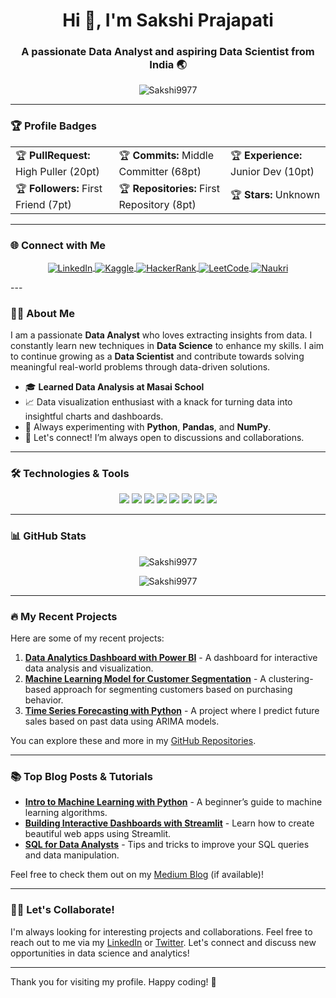 <h1 align="center">Hi 👋, I'm Sakshi Prajapati</h1>
<h3 align="center">A passionate Data Analyst and aspiring Data Scientist from India 🌏</h3>
<p align="center">
  <img src="https://komarev.com/ghpvc/?username=Sakshi9977&label=Profile%20views&color=0e75b6&style=flat" alt="Sakshi9977" />
</p>

---

### 🏆 Profile Badges
<table align="center">
  <tr>
    <td>🏆 <b>PullRequest:</b> High Puller (20pt)</td>
    <td>🏆 <b>Commits:</b> Middle Committer (68pt)</td>
    <td>🏆 <b>Experience:</b> Junior Dev (10pt)</td>
  </tr>
  <tr>
    <td>🏆 <b>Followers:</b> First Friend (7pt)</td>
    <td>🏆 <b>Repositories:</b> First Repository (8pt)</td>
    <td>🏆 <b>Stars:</b> Unknown</td>
  </tr>
</table>

---

### 🌐 Connect with Me
<p align="center">
  <a href="https://www.linkedin.com/in/sakshi-prajapati-31b990205/" target="blank">
    <img align="center" src="https://img.shields.io/badge/-LinkedIn-blue?style=flat&logo=linkedin" alt="LinkedIn" />
   </a>
  <a href="https://www.kaggle.com/sakshi1117" target="blank">
    <img align="center" src="https://img.shields.io/badge/-Kaggle-gray?style=flat&logo=kaggle" alt="Kaggle" />
  </a>
  <a href="https://www.hackerrank.com/profile/sakshiballb" target="blank">
    <img align="center" src="https://img.shields.io/badge/-HackerRank-brightgreen?style=flat&logo=hackerrank" alt="HackerRank" />
  </a>
  <a href="https://leetcode.com/u/sakshiPrajapati/" target="blank">
    <img align="center" src="https://img.shields.io/badge/-LeetCode-orange?style=flat&logo=leetcode" alt="LeetCode" />
  </a>
  <a href="https://www.naukri.com/mnjuser/profile?id=&altresid" target="blank">
    <img align="center" src="https://img.shields.io/badge/-Naukri-blue?style=flat&logo=naukri" alt="Naukri" />
  </a>
</p>
---

### 🧑‍💻 About Me
I am a passionate **Data Analyst** who loves extracting insights from data. I constantly learn new techniques in **Data Science** to enhance my skills. I aim to continue growing as a **Data Scientist** and contribute towards solving meaningful real-world problems through data-driven solutions.

- 🎓 **Learned Data Analysis at Masai School**
- 📈 Data visualization enthusiast with a knack for turning data into insightful charts and dashboards.
- 🤖 Always experimenting with **Python**, **Pandas**, and **NumPy**.
- 💬 Let's connect! I’m always open to discussions and collaborations.

---

### 🛠 Technologies & Tools
<p align="center">
  <img src="https://img.shields.io/badge/-Python-black?style=flat&logo=python" />
  <img src="https://img.shields.io/badge/-MySQL-lightgrey?style=flat&logo=mysql" />
  <img src="https://img.shields.io/badge/-Pandas-black?style=flat&logo=pandas" />
  <img src="https://img.shields.io/badge/-NumPy-blue?style=flat&logo=numpy" />
  <img src="https://img.shields.io/badge/-Matplotlib-orange?style=flat&logo=matplotlib" />
  <img src="https://img.shields.io/badge/-Seaborn-blue?style=flat&logo=seaborn" />
  <img src="https://img.shields.io/badge/-Microsoft%20Excel-green?style=flat&logo=microsoftexcel" />
  <img src="https://img.shields.io/badge/-Power%20BI-yellow?style=flat&logo=powerbi" />
  </p>

---

### 📊 GitHub Stats
<p align="center">
  <img src="https://github-readme-stats.vercel.app/api?username=Sakshi9977&show_icons=true&locale=en" alt="Sakshi9977" />
</p>

<p align="center">
  <img src="https://github-readme-stats.vercel.app/api/top-langs?username=Sakshi9977&show_icons=true&locale=en&layout=compact" alt="Sakshi9977" />
</p>

---

### 🔥 My Recent Projects
Here are some of my recent projects:

1. **[Data Analytics Dashboard with Power BI](#)** - A dashboard for interactive data analysis and visualization.
2. **[Machine Learning Model for Customer Segmentation](#)** - A clustering-based approach for segmenting customers based on purchasing behavior.
3. **[Time Series Forecasting with Python](#)** - A project where I predict future sales based on past data using ARIMA models.

You can explore these and more in my [GitHub Repositories](https://github.com/Sakshi9977).

---

### 📚 Top Blog Posts & Tutorials
- **[Intro to Machine Learning with Python](#)** - A beginner’s guide to machine learning algorithms.
- **[Building Interactive Dashboards with Streamlit](#)** - Learn how to create beautiful web apps using Streamlit.
- **[SQL for Data Analysts](#)** - Tips and tricks to improve your SQL queries and data manipulation.

Feel free to check them out on my [Medium Blog](#) (if available)!

---

### 🧑‍💻 Let's Collaborate!
I'm always looking for interesting projects and collaborations. Feel free to reach out to me via my [LinkedIn](https://www.linkedin.com/in/your-linkedin-profile) or [Twitter](https://twitter.com/your-twitter-handle). Let's connect and discuss new opportunities in data science and analytics!

---

Thank you for visiting my profile. Happy coding! 🚀
